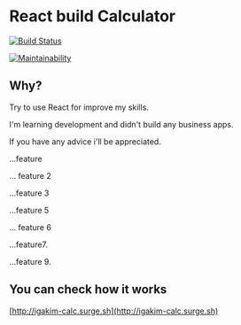 # React build Calculator

[![Build Status](https://travis-ci.org/igakim/calculator.svg?branch=master)](https://travis-ci.org/igakim/calculator)

[![Maintainability](https://api.codeclimate.com/v1/badges/1a1a392d3bb44fdbacd3/maintainability)](https://codeclimate.com/github/igakim/calculator/maintainability)

## Why?
Try to use React for improve my skills.

I'm learning development and didn't build any business apps.

If you have any advice i'll be appreciated.

...feature

... feature 2

...feature 3

...feature 5

... feature 6

...feature7.

...feature 9.

## You can check how it works

[http://igakim-calc.surge.sh](http://igakim-calc.surge.sh)
